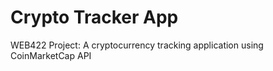 # Crypto Tracker App
WEB422 Project: A cryptocurrency tracking application using CoinMarketCap API 
